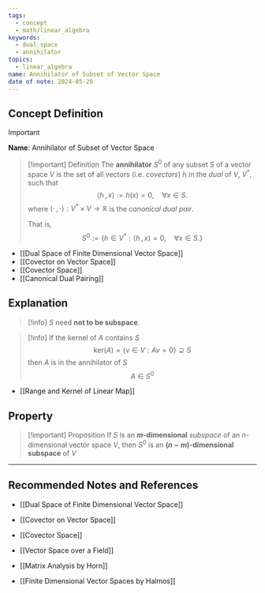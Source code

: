 ```yaml
---
tags:
  - concept
  - math/linear_algebra
keywords:
  - dual_space
  - annihilator
topics:
  - linear_algebra
name: Annihilator of Subset of Vector Space
date of note: 2024-05-26
---
```


## Concept Definition

>[!important]
>**Name**: Annihilator of Subset of Vector Space

>[!important] Definition
>The **annihilator** $S^{0}$ of any subset $S$ of a vector space $V$ is the set of all vectors (i.e. *covectors*) $h$  in the *dual* of $V$, $V^{*}$,  such that
>$$
>\left\langle  h\,,\, x   \right\rangle := h(x) = 0, \quad \forall x \in S.
>$$
>where $\left\langle  \cdot\,,\, \cdot \right\rangle: V^{*} \times V \to \mathbb{R}$ is the *canonical dual pair*.
>
>That is,
>$$
>S^{0} := \left\{ h \in V^{*}: \left\langle  h\,,\, x   \right\rangle = 0, \quad \forall x \in S. \right\} 
>$$


- [[Dual Space of Finite Dimensional Vector Space]]
- [[Covector on Vector Space]]
- [[Covector Space]]
- [[Canonical Dual Pairing]]

## Explanation

>[!info]
>$S$ need **not to be subspace**.

>[!info]
>If the kernel of $A$ contains $S$
>$$
>\text{ker}(A) = \{ v \in V: Av = 0 \} \supseteq S
>$$
>then $A$ is in the annihilator of $S$
>$$
>A \in S^{0}
>$$

- [[Range and Kernel of Linear Map]]

## Property

>[!important] Proposition 
>If $S$ is an **$m$-dimensional** *subspace* of an $n$-dimensional vector space $V$, then $S^{0}$ is an **$(n-m)$-dimensional subspace** of $V$



-----------
##  Recommended Notes and References


- [[Dual Space of Finite Dimensional Vector Space]]
- [[Covector on Vector Space]]
- [[Covector Space]]

- [[Vector Space over a Field]]


- [[Matrix Analysis by Horn]]
- [[Finite Dimensional Vector Spaces by Halmos]]